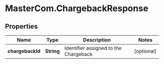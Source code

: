 # MasterCom.ChargebackResponse

## Properties

Name | Type | Description | Notes
------------ | ------------- | ------------- | -------------
**chargebackId** | **String** | Identifier assigned to the Chargeback | [optional] 


